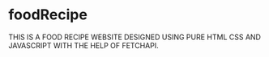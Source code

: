 # foodRecipe
THIS IS A FOOD RECIPE WEBSITE DESIGNED USING PURE HTML CSS AND JAVASCRIPT WITH THE HELP OF FETCHAPI.
